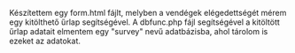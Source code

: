 Készítettem egy form.html fájlt, melyben a vendégek elégedettségét mérem egy kitölthető űrlap segítségével.
A dbfunc.php fájl segítségével a kitöltött űrlap adatait elmentem egy "survey" nevű adatbázisba, ahol tárolom is ezeket az adatokat.
